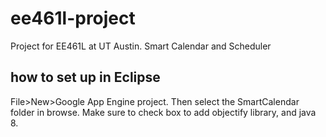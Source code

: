 # ee461l-project
Project for EE461L at UT Austin. Smart Calendar and Scheduler

## how to set up in Eclipse
File>New>Google App Engine project. Then select the SmartCalendar folder in browse. Make sure to check box to add objectify library, and java 8.
